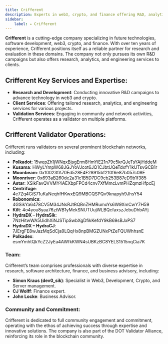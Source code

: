 ```yaml
---
title: Crifferent
description: Experts in web3, crypto, and finance offering R&D, analytics, and engineering services. Trusted validators acros
sidebar:
    label: ⭒ Crifferent
---
```


**Crifferent** is a cutting-edge company specializing in future technologies, software development, web3, crypto, and finance. With over ten years of experience, Crifferent positions itself as a reliable partner for research and evaluation in these domains. The company not only pursues its own R&amp;D campaigns but also offers research, analytics, and engineering services to clients.

## Crifferent Key Services and Expertise:
- **Research and Development**: Conducting innovative R&amp;D campaigns to advance technology in web3 and crypto.
- **Client Services**: Offering tailored research, analytics, and engineering services for various projects.
- **Validation Services**: Engaging in community and network activities, Crifferent operates as a validator on multiple platforms.

## Crifferent Validator Operations:
Crifferent runs validators on several prominent blockchain networks, including:
- **Polkadot**: 15wepZh1jWNqxBjsgErm8HmYiE21n79c5krQJeTsYAjHddeM
- **Kusama**: HWyLYmpW68JGJYoVJcot6JQ1CJbtUQeTdxfY1kUTsvGCB1r
- **Moonbeam**: 0x10023fA70Ed528E4F28915bf210f6e87b057c08E
- **Moonriver**: 0x693aB260de2a31c1B5D7DC9cb253B87eD9b1f385
- **Astar**: XSikFavQVVMY4AEXbpFPCd4cnv7XfMmcLvmPHZqmzHfpcEj
- **Centrifuge**: 4e7Zq4GiS71uKaNeqhfHKwxEQ9MBCQSPQv9knapyh9JhsY54
- **Robonomics**: 4GSikYa6478CV5M34JNsRJtRQBnZHMRumoYs6W9XmCwY7H59
- **Kilt**: 4o4you8yaa76ztWB1yMekSNUTUujWLBQcfaxszJebuDhbAYj
- **HydraDX – HydraSik**: 7NzHitwWA5UidhXiNJSTipSwbXgDfikKefdY9kB69sBJxPS7
- **HydraDX – HydraCJ**: 7JErgFE8wJazMqSdCja9LQqHx8npBMGZUNxPtZeFQUWhhsnE
- **Polkadex**: esmYmhtQkYcZ2JyEa4AWfkKWN4sUBKzBC8YELS1515nqCia7K

### Team:
Crifferent’s team comprises professionals with diverse expertise in research, software architecture, finance, and business advisory, including:
- **Simon Kraus (dev0\_sik)**: Specialist in Web3, Development, Crypto, and Server management.
- **CJ Wolff**: Finance expert.
- **John Locke**: Business Advisor.

### Community and Commitment:
Crifferent is dedicated to full community engagement and commitment, operating with the ethos of achieving success through expertise and innovative solutions. The company is also part of the DOT Validator Alliance, reinforcing its role in the blockchain community.
